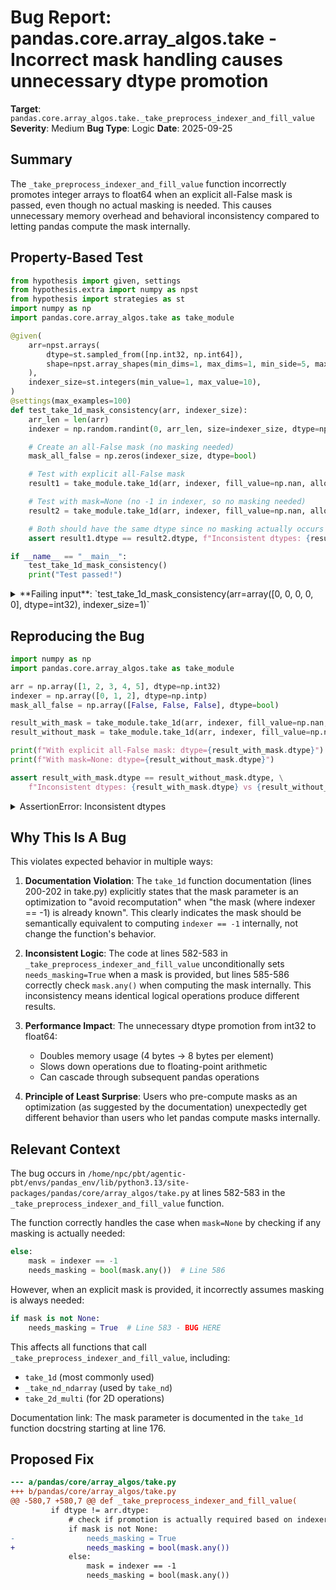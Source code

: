 # Bug Report: pandas.core.array_algos.take - Incorrect mask handling causes unnecessary dtype promotion

**Target**: `pandas.core.array_algos.take._take_preprocess_indexer_and_fill_value`
**Severity**: Medium
**Bug Type**: Logic
**Date**: 2025-09-25

## Summary

The `_take_preprocess_indexer_and_fill_value` function incorrectly promotes integer arrays to float64 when an explicit all-False mask is passed, even though no actual masking is needed. This causes unnecessary memory overhead and behavioral inconsistency compared to letting pandas compute the mask internally.

## Property-Based Test

```python
from hypothesis import given, settings
from hypothesis.extra import numpy as npst
from hypothesis import strategies as st
import numpy as np
import pandas.core.array_algos.take as take_module

@given(
    arr=npst.arrays(
        dtype=st.sampled_from([np.int32, np.int64]),
        shape=npst.array_shapes(min_dims=1, max_dims=1, min_side=5, max_side=20),
    ),
    indexer_size=st.integers(min_value=1, max_value=10),
)
@settings(max_examples=100)
def test_take_1d_mask_consistency(arr, indexer_size):
    arr_len = len(arr)
    indexer = np.random.randint(0, arr_len, size=indexer_size, dtype=np.intp)

    # Create an all-False mask (no masking needed)
    mask_all_false = np.zeros(indexer_size, dtype=bool)

    # Test with explicit all-False mask
    result1 = take_module.take_1d(arr, indexer, fill_value=np.nan, allow_fill=True, mask=mask_all_false)

    # Test with mask=None (no -1 in indexer, so no masking needed)
    result2 = take_module.take_1d(arr, indexer, fill_value=np.nan, allow_fill=True, mask=None)

    # Both should have the same dtype since no masking actually occurs
    assert result1.dtype == result2.dtype, f"Inconsistent dtypes: {result1.dtype} vs {result2.dtype}"

if __name__ == "__main__":
    test_take_1d_mask_consistency()
    print("Test passed!")
```

<details>

<summary>
**Failing input**: `test_take_1d_mask_consistency(arr=array([0, 0, 0, 0, 0], dtype=int32), indexer_size=1)`
</summary>
```
Traceback (most recent call last):
  File "/home/npc/pbt/agentic-pbt/worker_/1/hypo.py", line 32, in <module>
    test_take_1d_mask_consistency()
    ~~~~~~~~~~~~~~~~~~~~~~~~~~~~~^^
  File "/home/npc/pbt/agentic-pbt/worker_/1/hypo.py", line 8, in test_take_1d_mask_consistency
    arr=npst.arrays(
               ^^^
  File "/home/npc/miniconda/lib/python3.13/site-packages/hypothesis/core.py", line 2124, in wrapped_test
    raise the_error_hypothesis_found
  File "/home/npc/pbt/agentic-pbt/worker_/1/hypo.py", line 29, in test_take_1d_mask_consistency
    assert result1.dtype == result2.dtype, f"Inconsistent dtypes: {result1.dtype} vs {result2.dtype}"
           ^^^^^^^^^^^^^^^^^^^^^^^^^^^^^^
AssertionError: Inconsistent dtypes: float64 vs int32
Falsifying example: test_take_1d_mask_consistency(
    # The test always failed when commented parts were varied together.
    arr=array([0, 0, 0, 0, 0], dtype=int32),  # or any other generated value
    indexer_size=1,  # or any other generated value
)
```
</details>

## Reproducing the Bug

```python
import numpy as np
import pandas.core.array_algos.take as take_module

arr = np.array([1, 2, 3, 4, 5], dtype=np.int32)
indexer = np.array([0, 1, 2], dtype=np.intp)
mask_all_false = np.array([False, False, False], dtype=bool)

result_with_mask = take_module.take_1d(arr, indexer, fill_value=np.nan, allow_fill=True, mask=mask_all_false)
result_without_mask = take_module.take_1d(arr, indexer, fill_value=np.nan, allow_fill=True, mask=None)

print(f"With explicit all-False mask: dtype={result_with_mask.dtype}")
print(f"With mask=None: dtype={result_without_mask.dtype}")

assert result_with_mask.dtype == result_without_mask.dtype, \
    f"Inconsistent dtypes: {result_with_mask.dtype} vs {result_without_mask.dtype}"
```

<details>

<summary>
AssertionError: Inconsistent dtypes
</summary>
```
With explicit all-False mask: dtype=float64
With mask=None: dtype=int32
Traceback (most recent call last):
  File "/home/npc/pbt/agentic-pbt/worker_/1/repo.py", line 14, in <module>
    assert result_with_mask.dtype == result_without_mask.dtype, \
           ^^^^^^^^^^^^^^^^^^^^^^^^^^^^^^^^^^^^^^^^^^^^^^^^^^^
AssertionError: Inconsistent dtypes: float64 vs int32
```
</details>

## Why This Is A Bug

This violates expected behavior in multiple ways:

1. **Documentation Violation**: The `take_1d` function documentation (lines 200-202 in take.py) explicitly states that the mask parameter is an optimization to "avoid recomputation" when "the mask (where indexer == -1) is already known". This clearly indicates the mask should be semantically equivalent to computing `indexer == -1` internally, not change the function's behavior.

2. **Inconsistent Logic**: The code at lines 582-583 in `_take_preprocess_indexer_and_fill_value` unconditionally sets `needs_masking=True` when a mask is provided, but lines 585-586 correctly check `mask.any()` when computing the mask internally. This inconsistency means identical logical operations produce different results.

3. **Performance Impact**: The unnecessary dtype promotion from int32 to float64:
   - Doubles memory usage (4 bytes → 8 bytes per element)
   - Slows down operations due to floating-point arithmetic
   - Can cascade through subsequent pandas operations

4. **Principle of Least Surprise**: Users who pre-compute masks as an optimization (as suggested by the documentation) unexpectedly get different behavior than users who let pandas compute masks internally.

## Relevant Context

The bug occurs in `/home/npc/pbt/agentic-pbt/envs/pandas_env/lib/python3.13/site-packages/pandas/core/array_algos/take.py` at lines 582-583 in the `_take_preprocess_indexer_and_fill_value` function.

The function correctly handles the case when `mask=None` by checking if any masking is actually needed:
```python
else:
    mask = indexer == -1
    needs_masking = bool(mask.any())  # Line 586
```

However, when an explicit mask is provided, it incorrectly assumes masking is always needed:
```python
if mask is not None:
    needs_masking = True  # Line 583 - BUG HERE
```

This affects all functions that call `_take_preprocess_indexer_and_fill_value`, including:
- `take_1d` (most commonly used)
- `_take_nd_ndarray` (used by `take_nd`)
- `take_2d_multi` (for 2D operations)

Documentation link: The mask parameter is documented in the `take_1d` function docstring starting at line 176.

## Proposed Fix

```diff
--- a/pandas/core/array_algos/take.py
+++ b/pandas/core/array_algos/take.py
@@ -580,7 +580,7 @@ def _take_preprocess_indexer_and_fill_value(
         if dtype != arr.dtype:
             # check if promotion is actually required based on indexer
             if mask is not None:
-                needs_masking = True
+                needs_masking = bool(mask.any())
             else:
                 mask = indexer == -1
                 needs_masking = bool(mask.any())
```